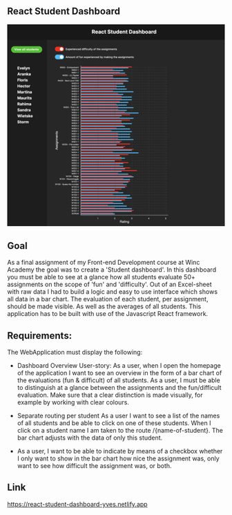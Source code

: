  ## React Student Dashboard

![](screenshot-react-dashboard.png)

##  Goal
As a final assignment of my Front-end Development course at Winc Academy the goal was to create a 'Student dashboard'. In this dashboard you must be able to see at a glance how all students evaluate 50+ assignments on the scope of 'fun' and 'difficulty'. Out of an Excel-sheet with raw data I had to build a logic and easy to use interface which shows all data in a bar chart. The evaluation of each student, per assignment, should be made visible. As well as the averages of all students.
This application has to be built with use of the Javascript React framework.

## Requirements:
The WebApplication must display the following:
- Dashboard Overview User-story: As a user, when I open the homepage of the application I want to see an overview in the form of a bar chart of the evaluations (fun & difficult) of all students. As a user, I must be able to distinguish at a glance between the assignments and the fun/difficult evaluation. Make sure that a clear distinction is made visually, for example by working with clear colours. 

- Separate routing per student As a user I want to see a list of the names of all students and be able to click on one of these students. When I click on a student name I am taken to the route /{name-of-student}. The bar chart adjusts with the data of only this student.

- As a user, I want to be able to indicate by means of a checkbox whether I only want to show in the bar chart how nice the assignment was, only want to see how difficult the assignment was, or both.

## Link
https://react-student-dashboard-yves.netlify.app



